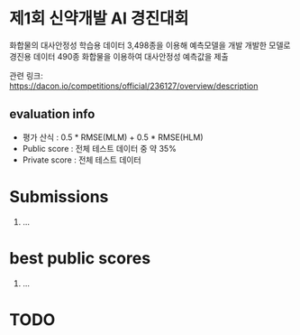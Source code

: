 # 제1회 신약개발 AI 경진대회
화합물의 대사안정성 학습용 데이터 3,498종을 이용해 예측모델을 개발
개발한 모델로 경진용 데이터 490종 화합물을 이용하여 대사안정성 예측값을 제출

관련 링크: https://dacon.io/competitions/official/236127/overview/description

## evaluation info

- 평가 산식 : 0.5 * RMSE(MLM) + 0.5 * RMSE(HLM)
- Public score : 전체 테스트 데이터 중 약 35%
- Private score : 전체 테스트 데이터

# Submissions
1. ...

# best public scores
1. ...


# TODO
